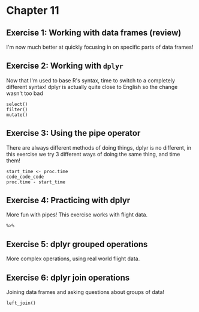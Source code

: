 # Chapter 11
## Exercise 1: Working with data frames (review)
I'm now much better at quickly focusing in on specific parts of data frames!

## Exercise 2: Working with `dplyr`
Now that I'm used to base R's syntax, time to switch to a completely different syntax!
dplyr is actually quite close to English so the change wasn't too bad
```
select()
filter()
mutate()
```
## Exercise 3: Using the pipe operator
There are always different methods of doing things, dplyr is no different, in this exercise we try 3 different ways of doing the same thing, and time them!
```
start_time <- proc.time
code_code_code
proc.time - start_time
```
## Exercise 4: Practicing with dplyr
More fun with pipes! This exercise works with flight data.
```
%>%
```

## Exercise 5: dplyr grouped operations
More complex operations, using real world flight data.

## Exercise 6: dplyr join operations
Joining data frames and asking questions about groups of data!
```
left_join()
```